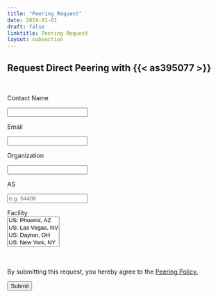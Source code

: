```yaml
---
title: "Peering Request"
date: 2019-01-01
draft: false
linktitle: Peering Request
layout: subsection
---
```

## Request Direct Peering with {{< as395077 >}}
<br>
<form action="https://formspree.io/peering@395077.net" method="POST">
<div class="field">
  <div class="field-body">
    <div class="field">
    <div class="field has-addons">
      <p class="control">
        <a class="button is-static">
          Contact Name
        </a>
      </p>
      <p class="control is-expanded">
        <input class="input" type="text" name="Contact Name">
      </p>
    </div>
    </div>
    <div class="field">
    <div class="field is-expanded">
      <div class="field has-addons">
        <p class="control">
          <a class="button is-static">
            Email
          </a>
        </p>
        <p class="control is-expanded">
          <input class="input" type="text" name="Email">
        </p>
      </div>
    </div>
    </div>
  </div>
</div>

<div class="field">
  <div class="field-body">
    <div class="field is-expanded">
      <div class="field has-addons">
        <p class="control">
          <a class="button is-static">
            Organization
          </a>
        </p>
        <p class="control is-expanded">
          <input class="input" type="text" name="Organization">
        </p>
      </div>
    </div>
  </div>
</div>

<div class="field">
  <div class="field-label"></div>
  <div class="field-body">
    <div class="field is-expanded">
      <div class="field has-addons">
        <p class="control">
          <a class="button is-static">
            AS
          </a>
        </p>
        <p class="control is-expanded">
          <input class="input" type="text" placeholder="e.g. 64496" name="ASN">
        </p>
      </div>
    </div>
  </div>
</div>
<div class="label">Facility</div>
  <div class="select is-multiple">
    <select multiple size="4" name="Facility">
      <option value="AZ01">US: Phoenix, AZ</option>
      <option value="NV01">US: Las Vegas, NV</option>
      <option value="OH01">US: Dayton, OH</option>
      <option value="NJ01">US: New York, NY</option>
      <option value="HI01">US: Honolulu, HI</option>
    </select>
  </div>
<br><br>

<div class="field is-grouped">
  <div class="control">
    <p class="help">By submitting this request, you hereby agree to the <a href="peering/peering-policy/">Peering Policy.</a></p>
    <button class="button is-link">Submit</button>
  </div>
</div>
</form>
